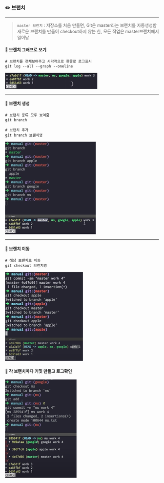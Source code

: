 ### ✏️ 브랜치

---

>`master 브랜치` : 저장소를 처음 만들면, Git은 master라는 브랜치를 자동생성함<br>
> 새로운 브랜치를 만들어 checkout하지 않는 한, 모든 작업은 master브랜치에서 일어남

#### 💭 브랜치 그래프로 보기

```
# 브랜치를 전체보여주고 시각적으로 한줄로 로그표시
git log --all --graph --oneline
```

![img_1.png](img/log_graph.png)

---

#### 💭 브랜치 생성

```
# 브랜치 종류 모두 보여줌
git branch

# 브랜치 추가
git branch 브랜치명
```

![img_2.png](img/branch생성.png)

---

#### 💭 브랜치 이동

```
# 해당 브랜치로 이동
git checkout 브랜치명
```

![img_3.png](img/branch_checkout.png)

#### 💭 각 브랜치마다 커밋 만들고 로그확인

![img_4.png](img/log_graph2.png)